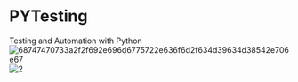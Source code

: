 # PYTesting
Testing and Automation with Python
![68747470733a2f2f692e696d6775722e636f6d2f634d39634d38542e706e67](https://github.com/user-attachments/assets/da8d2b37-cf0f-46fd-a506-2b6abdca09e1)
![2](https://github.com/user-attachments/assets/947e0a7d-fdf6-4d29-b45a-8d2504e4473d)

